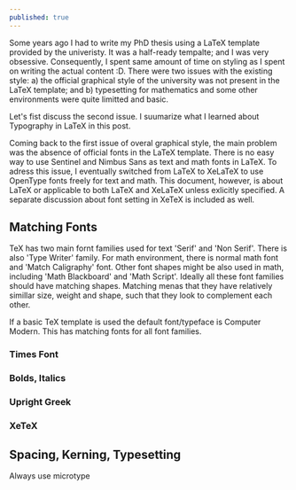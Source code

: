 ```yaml
---
published: true
---
```

Some years ago I had to write my PhD thesis using a LaTeX template provided by the univeristy. It was a half-ready tempalte; and I was very obsessive. Consequently, I spent same amount of time on styling as I spent on writing the actual content :D. There were two issues with the existing style: a) the official graphical style of the university was not present in the LaTeX template; and b) typesetting for mathematics and some other environments were quite limitted and basic.

Let's fist discuss the second issue. I suumarize what I learned about Typography in LaTeX in this post.

Coming back to the first issue of overal graphical style, the main problem was the absence of official fonts in the LaTeX template. There is no easy way to use Sentinel and Nimbus Sans as text and math fonts in LaTeX. To adress this issue, I eventually switched from LaTeX to XeLaTeX to use OpenType fonts freely for text and math. This document, however, is about LaTeX or applicable to both LaTeX and XeLaTeX unless exlicitly specified. A separate discussion about font setting in XeTeX is included as well. 


## Matching Fonts 
TeX has two main fornt families used for text 'Serif' and 'Non Serif'. There is also 'Type Writer' family. For math environment, there is normal math font and 'Match Caligraphy' font. Other font shapes might be also used in math, including 'Math Blackboard' and 'Math Script'. Ideally all these font families should have matching shapes. Matching menas that they have relatively simillar size, weight and shape, such that they look to complement each other.  

If a basic TeX template is used the default font/typeface is Computer Modern. This has matching fonts for all font families.

### Times Font

### Bolds, Italics

### Upright Greek

### XeTeX

## Spacing, Kerning, Typesetting

Always use microtype


##
